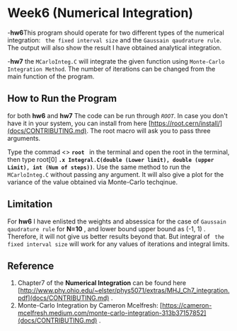 # Week6 (Numerical Integration) 
-**hw6**This program should operate for two different types of the numerical integration: ``` the fixed interval size```  and the ```Gaussain qaudrature rule```. The output will also show the result I have obtained analytical integration. 

-**hw7** the ```MCarloInteg.C``` will integrate the given function using ```Monte-Carlo Integration Method```. The number of iterations can be changed from the main function of the program. 

## How to Run the Program
for both **hw6** and **hw7** The code can be run through *`ROOT`*. In case you don't have it in your system, you can install from here [https://root.cern/install/](docs/CONTRIBUTING.md). The root macro will ask you to pass three arguments. 

Type the commad <> **`root `** in the terminal and open the root in the terminal, then type root[0] **`.x Integral.C(double (Lower limit), double (upper Limit), int (Num of steps))`**. Use the same method to run the  ```MCarloInteg.C``` without passing any argument. It will also give a plot for the variance of the value obtained via Monte-Carlo techqinue. 
## Limitation
For **hw6** I have enlisted  the weights and absessica for the case of ```Gaussain qaudrature rule``` for **N=10** , and lower bound upper bound as (-1, 1) . Therefore, it will not give us better results beyond that. But integral of ``` the fixed interval size``` will work for any values of iterations and integral limits. 
## Reference 
1. Chapter7 of the **Numerical Integration** can be found here [http://www.phy.ohio.edu/~elster/phys5071/extras/MHJ_Ch7_integration.pdf](docs/CONTRIBUTING.md) . 
2. Monte-Carlo Integration by Cameron Mcelfresh:  [https://cameron-mcelfresh.medium.com/monte-carlo-integration-313b37157852](docs/CONTRIBUTING.md) . 
